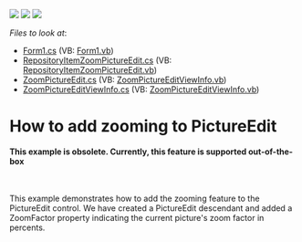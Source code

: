 <!-- default badges list -->
![](https://img.shields.io/endpoint?url=https://codecentral.devexpress.com/api/v1/VersionRange/128618944/10.1.5%2B)
[![](https://img.shields.io/badge/Open_in_DevExpress_Support_Center-FF7200?style=flat-square&logo=DevExpress&logoColor=white)](https://supportcenter.devexpress.com/ticket/details/E2448)
[![](https://img.shields.io/badge/📖_How_to_use_DevExpress_Examples-e9f6fc?style=flat-square)](https://docs.devexpress.com/GeneralInformation/403183)
<!-- default badges end -->
<!-- default file list -->
*Files to look at*:

* [Form1.cs](./CS/ZoomPictureEdit/Form1.cs) (VB: [Form1.vb](./VB/ZoomPictureEdit/Form1.vb))
* [RepositoryItemZoomPictureEdit.cs](./CS/ZoomPictureEdit/RepositoryItemZoomPictureEdit.cs) (VB: [RepositoryItemZoomPictureEdit.vb](./VB/ZoomPictureEdit/RepositoryItemZoomPictureEdit.vb))
* [ZoomPictureEdit.cs](./CS/ZoomPictureEdit/ZoomPictureEdit.cs) (VB: [ZoomPictureEditViewInfo.vb](./VB/ZoomPictureEdit/ZoomPictureEditViewInfo.vb))
* [ZoomPictureEditViewInfo.cs](./CS/ZoomPictureEdit/ZoomPictureEditViewInfo.cs) (VB: [ZoomPictureEditViewInfo.vb](./VB/ZoomPictureEdit/ZoomPictureEditViewInfo.vb))
<!-- default file list end -->
# How to add zooming to PictureEdit


<p><strong>This example is obsolete. Currently, this feature is supported out-of-the-box</strong></p>
<p><br /><br />This example demonstrates how to add the zooming feature to the PictureEdit control. We have created a PictureEdit descendant and added a ZoomFactor property indicating the current picture's zoom factor in percents.</p>

<br/>


